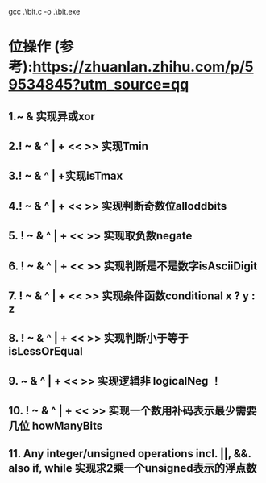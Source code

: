 gcc .\bit.c -o .\bit.exe

# 位操作 (参考):https://zhuanlan.zhihu.com/p/59534845?utm_source=qq

## 1.~ & 实现异或xor

## 2.! ~ & ^ | + << >> 实现Tmin

## 3.! ~ & ^ | +实现isTmax

## 4.! ~ & ^ | + << >> 实现判断奇数位alloddbits

## 5. ! ~ & ^ | + << >> 实现取负数negate

## 6. ! ~ & ^ | + << >> 实现判断是不是数字isAsciiDigit

## 7. ! ~ & ^ | + << >> 实现条件函数conditional x ? y : z

## 8. ! ~ & ^ | + << >> 实现判断小于等于isLessOrEqual

## 9. ~ & ^ | + << >> 实现逻辑非 logicalNeg ！

## 10. ! ~ & ^ | + << >> 实现一个数用补码表示最少需要几位 howManyBits

## 11. Any integer/unsigned operations incl. ||, &&. also if, while 实现求2乘一个unsigned表示的浮点数
